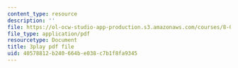 ```yaml
---
content_type: resource
description: ''
file: https://ol-ocw-studio-app-production.s3.amazonaws.com/courses/8-04-quantum-physics-i-spring-2016/40578812b240664be038c7b1f8fa9345_x_ngaeI00qU.pdf
file_type: application/pdf
resourcetype: Document
title: 3play pdf file
uid: 40578812-b240-664b-e038-c7b1f8fa9345
---
```

